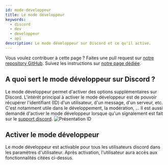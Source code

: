 ```yaml
---
id: mode-developpeur
title: Le mode développeur
keywords:
  - discord
  - dev
  - developpeur
  - api
description: Le mode développeur sur Discord et ce qu'il active.
---
```

Vous voulez contribuer à cette page ? Faites une pull request sur [notre repository GitHub](https://github.com/discordfr/wiki). Suivez les instructions sur [notre page dédiée](https://discord.fr/wiki/contribuer/).
## A quoi sert le mode développeur sur Discord ?
Le mode développeur permet d'activer des options supplémentaires sur Discord. L'intérêt principal à activer le mode développeur est de pouvoir récupérer l'identifiant (ID) d'un utilisateur, d'un message, d'un serveur, etc. C'est notamment utile dans le développement, la modération, ... Il est aussi demandé d'activer le mode développeur lorsque qu'un signalement est fait sur le [support discord](https://support.discord.com/hc/fr/requests/new).
![Présentation ID](https://i.discord.fr/Ajx1.png)

## Activer le mode développeur
Le mode développeur est activable pour tous les utilisateurs discord dans les paramètres d'utilisateur. Après activation, l'utilisateur aura accès aux fonctionnalités citées ci-dessus.
